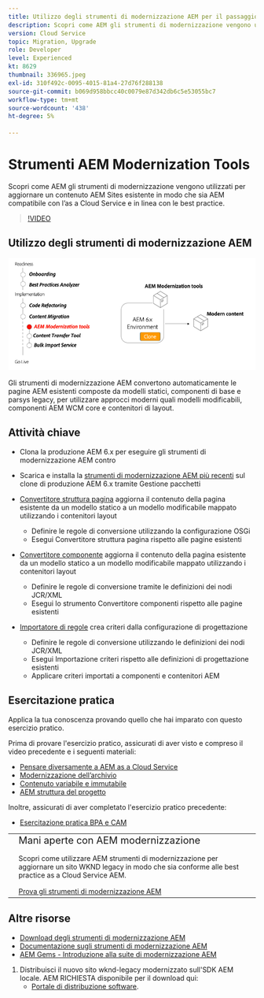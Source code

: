 ```yaml
---
title: Utilizzo degli strumenti di modernizzazione AEM per il passaggio a AEM as a Cloud Service
description: Scopri come AEM gli strumenti di modernizzazione vengono utilizzati per aggiornare un progetto AEM esistente e i contenuti per renderli AEM compatibili con l’as a Cloud Service.
version: Cloud Service
topic: Migration, Upgrade
role: Developer
level: Experienced
kt: 8629
thumbnail: 336965.jpeg
exl-id: 310f492c-0095-4015-81a4-27d76f288138
source-git-commit: b069d958bbcc40c0079e87d342db6c5e53055bc7
workflow-type: tm+mt
source-wordcount: '438'
ht-degree: 5%

---
```



# Strumenti AEM Modernization Tools

Scopri come AEM gli strumenti di modernizzazione vengono utilizzati per aggiornare un contenuto AEM Sites esistente in modo che sia AEM compatibile con l’as a Cloud Service e in linea con le best practice.

>[!VIDEO](https://video.tv.adobe.com/v/336965/?quality=12&learn=on)

## Utilizzo degli strumenti di modernizzazione AEM

![Ciclo di vita degli strumenti di modernizzazione AEM](./assets/aem-modernization-tools.png)

Gli strumenti di modernizzazione AEM convertono automaticamente le pagine AEM esistenti composte da modelli statici, componenti di base e parsys legacy, per utilizzare approcci moderni quali modelli modificabili, componenti AEM WCM core e contenitori di layout.

## Attività chiave

+ Clona la produzione AEM 6.x per eseguire gli strumenti di modernizzazione AEM contro
+ Scarica e installa la [strumenti di modernizzazione AEM più recenti](https://github.com/adobe/aem-modernize-tools/releases/latest) sul clone di produzione AEM 6.x tramite Gestione pacchetti

+ [Convertitore struttura pagina](https://opensource.adobe.com/aem-modernize-tools/pages/structure/about.html) aggiorna il contenuto della pagina esistente da un modello statico a un modello modificabile mappato utilizzando i contenitori layout
   + Definire le regole di conversione utilizzando la configurazione OSGi
   + Esegui Convertitore struttura pagina rispetto alle pagine esistenti

+ [Convertitore componente](https://opensource.adobe.com/aem-modernize-tools/pages/component/about.html) aggiorna il contenuto della pagina esistente da un modello statico a un modello modificabile mappato utilizzando i contenitori layout
   + Definire le regole di conversione tramite le definizioni dei nodi JCR/XML
   + Esegui lo strumento Convertitore componenti rispetto alle pagine esistenti

+ [Importatore di regole](https://opensource.adobe.com/aem-modernize-tools/pages/policy/about.html) crea criteri dalla configurazione di progettazione
   + Definire le regole di conversione utilizzando le definizioni dei nodi JCR/XML
   + Esegui Importazione criteri rispetto alle definizioni di progettazione esistenti
   + Applicare criteri importati a componenti e contenitori AEM

## Esercitazione pratica

Applica la tua conoscenza provando quello che hai imparato con questo esercizio pratico.

Prima di provare l&#39;esercizio pratico, assicurati di aver visto e compreso il video precedente e i seguenti materiali:

+ [Pensare diversamente a AEM as a Cloud Service](./introduction.md)
+ [Modernizzazione dell’archivio](./repository-modernization.md)
+ [Contenuto variabile e immutabile](../../developing/basics/mutable-immutable.md)
+ [AEM struttura del progetto](https://experienceleague.adobe.com/docs/experience-manager-cloud-service/implementing/developing/aem-project-content-package-structure.html?lang=it)

Inoltre, assicurati di aver completato l&#39;esercizio pratico precedente:

+ [Esercitazione pratica BPA e CAM](./bpa-and-cam.md#hands-on-exercise)

<table style="border-width:0">
    <tr>
        <td style="width:150px">
            <a  rel="noreferrer"
                target="_blank"
                href="https://github.com/adobe/aem-cloud-engineering-video-series-exercises/tree/session2-migration#bootcamp---session-2-migration-methodology"><img alt="Esercitazione pratica dell’archivio GitHub" src="./assets/github.png"/>
            </a>        
        </td>
        <td style="width:100%;margin-bottom:1rem;">
            <div style="font-size:1.25rem;font-weight:400;">Mani aperte con AEM modernizzazione</div>
            <p style="margin:1rem 0">
                Scopri come utilizzare AEM strumenti di modernizzazione per aggiornare un sito WKND legacy in modo che sia conforme alle best practice as a Cloud Service AEM.
            </p>
            <a  rel="noreferrer"
                target="_blank"
                href="https://github.com/adobe/aem-cloud-engineering-video-series-exercises/tree/session2-migration#bootcamp---session-2-migration-methodology" class="spectrum-Button spectrum-Button--primary spectrum-Button--sizeM">
                <span class="spectrum-Button-label has-no-wrap has-text-weight-bold">Prova gli strumenti di modernizzazione AEM</span>
            </a>
        </td>
    </tr>
</table>

## Altre risorse

+ [Download degli strumenti di modernizzazione AEM](https://github.com/adobe/aem-modernize-tools/releases/latest)
+ [Documentazione sugli strumenti di modernizzazione AEM](https://opensource.adobe.com/aem-modernize-tools/)
+ [AEM Gems - Introduzione alla suite di modernizzazione AEM](https://helpx.adobe.com/experience-manager/kt/eseminars/gems/Introducing-the-AEM-Modernization-Suite.html)


1. Distribuisci il nuovo sito wknd-legacy modernizzato sull&#39;SDK AEM locale. AEM RICHIESTA disponibile per il download qui:
   + [Portale di distribuzione software](https://experience.adobe.com/#/downloads/content/software-distribution/en/general.html).
